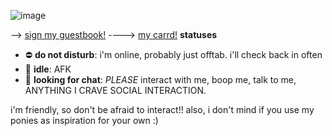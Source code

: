 ![image](https://i0.wp.com/vocasphere.net/wp-content/uploads/2020/06/gumi-banner.png?fit=1090%2C264&ssl=1)


--> [sign my guestbook!](https://calems.123guestbook.com/)
----> [my carrd!](https://mmmmburgr.carrd.co/)
**statuses**
- ⛔ **do not disturb**: i'm online, probably just offtab. i'll check back in often
- 🌙 **idle**: AFK
- 💬 **looking for chat**: *PLEASE* interact with me, boop me, talk to me, ANYTHING I CRAVE SOCIAL INTERACTION.


i'm friendly, so don't be afraid to interact!! also, i don't mind if you use my ponies as inspiration for your own :) 
